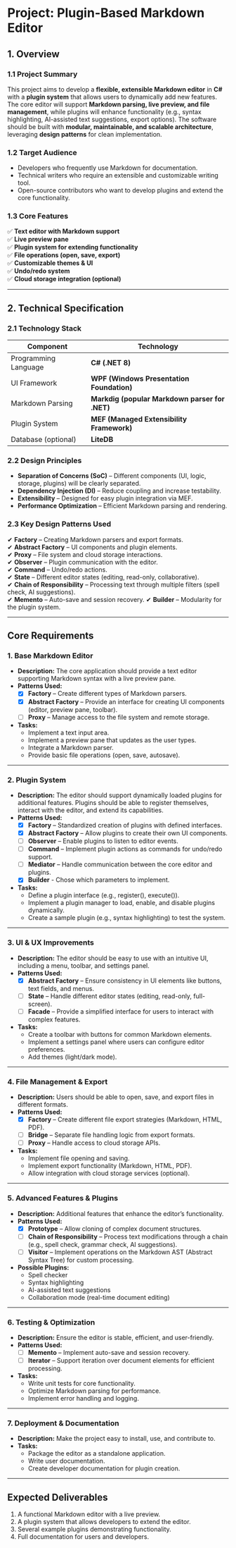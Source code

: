 ﻿# **Project: Plugin-Based Markdown Editor**

## **1. Overview**

### **1.1 Project Summary**
This project aims to develop a **flexible, extensible Markdown editor** in **C#** with a **plugin system** that allows users to dynamically add new features. The core editor will support **Markdown parsing, live preview, and file management**, while plugins will enhance functionality (e.g., syntax highlighting, AI-assisted text suggestions, export options). The software should be built with **modular, maintainable, and scalable architecture**, leveraging **design patterns** for clean implementation.

### **1.2 Target Audience**
- Developers who frequently use Markdown for documentation.
- Technical writers who require an extensible and customizable writing tool.
- Open-source contributors who want to develop plugins and extend the core functionality.

### **1.3 Core Features**
✅ **Text editor with Markdown support**  
✅ **Live preview pane**  
✅ **Plugin system for extending functionality**  
✅ **File operations (open, save, export)**  
✅ **Customizable themes & UI**  
✅ **Undo/redo system**  
✅ **Cloud storage integration (optional)**

---

## **2. Technical Specification**

### **2.1 Technology Stack**
| Component | Technology |  
|-----------|------------|  
| Programming Language | **C# (.NET 8)** |  
| UI Framework | **WPF (Windows Presentation Foundation)** |  
| Markdown Parsing | **Markdig (popular Markdown parser for .NET)** |  
| Plugin System | **MEF (Managed Extensibility Framework)** |  
| Database (optional) | **LiteDB** |  

### **2.2 Design Principles**
- **Separation of Concerns (SoC)** – Different components (UI, logic, storage, plugins) will be clearly separated.
- **Dependency Injection (DI)** – Reduce coupling and increase testability.
- **Extensibility** – Designed for easy plugin integration via MEF.
- **Performance Optimization** – Efficient Markdown parsing and rendering.

### **2.3 Key Design Patterns Used**
✔ **Factory** – Creating Markdown parsers and export formats.  
✔ **Abstract Factory** – UI components and plugin elements.  
✔ **Proxy** – File system and cloud storage interactions.  
✔ **Observer** – Plugin communication with the editor.  
✔ **Command** – Undo/redo actions.  
✔ **State** – Different editor states (editing, read-only, collaborative).  
✔ **Chain of Responsibility** – Processing text through multiple filters (spell check, AI suggestions).  
✔ **Memento** – Auto-save and session recovery.
✔ **Builder** – Modularity for the plugin system.

---

## **Core Requirements**

### **1. Base Markdown Editor**
- **Description:** The core application should provide a text editor supporting Markdown syntax with a live preview pane.
- **Patterns Used:**
  - [x] **Factory** – Create different types of Markdown parsers.
  - [x] **Abstract Factory** – Provide an interface for creating UI components (editor, preview pane, toolbar).
  - [ ] **Proxy** – Manage access to the file system and remote storage.
- **Tasks:**
  - Implement a text input area.
  - Implement a preview pane that updates as the user types.
  - Integrate a Markdown parser.
  - Provide basic file operations (open, save, autosave).

---

### **2. Plugin System**
- **Description:** The editor should support dynamically loaded plugins for additional features. Plugins should be able to register themselves, interact with the editor, and extend its capabilities.
- **Patterns Used:**
  - [x] **Factory** – Standardized creation of plugins with defined interfaces.
  - [x] **Abstract Factory** – Allow plugins to create their own UI components.
  - [ ] **Observer** – Enable plugins to listen to editor events.
  - [ ] **Command** – Implement plugin actions as commands for undo/redo support.
  - [ ] **Mediator** – Handle communication between the core editor and plugins.
  - [x] **Builder** - Chose which parameters to implement. 
- **Tasks:**
  - Define a plugin interface (e.g., register(), execute()).
  - Implement a plugin manager to load, enable, and disable plugins dynamically.
  - Create a sample plugin (e.g., syntax highlighting) to test the system.

---

### **3. UI & UX Improvements**
- **Description:** The editor should be easy to use with an intuitive UI, including a menu, toolbar, and settings panel.
- **Patterns Used:**
  - [x] **Abstract Factory** – Ensure consistency in UI elements like buttons, text fields, and menus.
  - [ ] **State** – Handle different editor states (editing, read-only, full-screen).
  - [ ] **Facade** – Provide a simplified interface for users to interact with complex features.
- **Tasks:**
  - Create a toolbar with buttons for common Markdown elements.
  - Implement a settings panel where users can configure editor preferences.
  - Add themes (light/dark mode).

---

### **4. File Management & Export**
- **Description:** Users should be able to open, save, and export files in different formats.
- **Patterns Used:**
  - [x] **Factory** – Create different file export strategies (Markdown, HTML, PDF).
  - [ ] **Bridge** – Separate file handling logic from export formats.
  - [ ] **Proxy** – Handle access to cloud storage APIs.
- **Tasks:**
  - Implement file opening and saving.
  - Implement export functionality (Markdown, HTML, PDF).
  - Allow integration with cloud storage services (optional).

---

### **5. Advanced Features & Plugins**
- **Description:** Additional features that enhance the editor’s functionality.
- **Patterns Used:**
  - [x] **Prototype** – Allow cloning of complex document structures.
  - [ ] **Chain of Responsibility** – Process text modifications through a chain (e.g., spell check, grammar check, AI suggestions).
  - [ ] **Visitor** – Implement operations on the Markdown AST (Abstract Syntax Tree) for custom processing.
- **Possible Plugins:**
  - Spell checker
  - Syntax highlighting
  - AI-assisted text suggestions
  - Collaboration mode (real-time document editing)

---

### **6. Testing & Optimization**
- **Description:** Ensure the editor is stable, efficient, and user-friendly.
- **Patterns Used:**
  - [ ] **Memento** – Implement auto-save and session recovery.
  - [ ] **Iterator** – Support iteration over document elements for efficient processing.
- **Tasks:**
  - Write unit tests for core functionality.
  - Optimize Markdown parsing for performance.
  - Implement error handling and logging.

---

### **7. Deployment & Documentation**
- **Description:** Make the project easy to install, use, and contribute to.
- **Tasks:**
  - Package the editor as a standalone application.
  - Write user documentation.
  - Create developer documentation for plugin creation.

---

## **Expected Deliverables**
1. A functional Markdown editor with a live preview.
2. A plugin system that allows developers to extend the editor.
3. Several example plugins demonstrating functionality.
4. Full documentation for users and developers.
